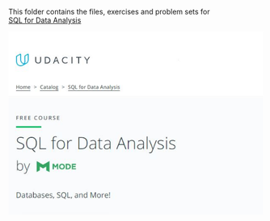 This folder contains the files, exercises and problem sets for <br>
<a href="https://www.udacity.com/course/sql-for-data-analysis--ud198">SQL for Data Analysis</a>

![alt text](https://github.com/Elpuma/SQL-DEV-FOLDER/blob/master/SQL%20for%20Data%20Analysis%20-%20Udacity/coursepic.JPG?raw=true)
